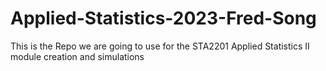 # Applied-Statistics-2023-Fred-Song
This is the Repo we are going to use for the STA2201 Applied Statistics II module creation and simulations
